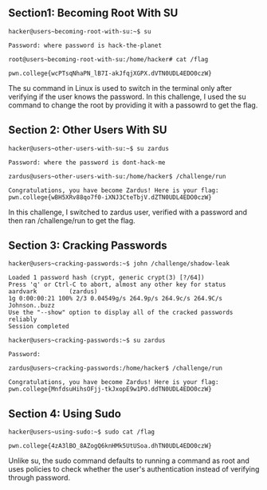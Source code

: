 ## Section1: Becoming Root With SU
`hacker@users~becoming-root-with-su:~$ su`
```
Password: where password is hack-the-planet
```
`root@users~becoming-root-with-su:/home/hacker# cat /flag`
```
pwn.college{wcPTsqNhaPN_lB7I-akJfqjXGPX.dVTN0UDL4EDO0czW}
```
The su command in Linux is used to switch in the terminal only after verifying if the user knows the password. In this challenge, I used the su command to change the root by providing it with a passowrd to get the flag.
<br/>
## Section 2: Other Users With SU
`hacker@users~other-users-with-su:~$ su zardus`
```
Password: where the password is dont-hack-me
```
`zardus@users~other-users-with-su:/home/hacker$ /challenge/run`
```
Congratulations, you have become Zardus! Here is your flag:
pwn.college{wBH5XRv88qo7f0-iXNJ3CteTbjV.dZTN0UDL4EDO0czW}
```
In this challenge, I switched to zardus user, verified with a password and then ran /challenge/run to get the flag.
<br/>
## Section 3: Cracking Passwords
`hacker@users~cracking-passwords:~$ john /challenge/shadow-leak`
```
Loaded 1 password hash (crypt, generic crypt(3) [?/64])
Press 'q' or Ctrl-C to abort, almost any other key for status
aardvark         (zardus)
1g 0:00:00:21 100% 2/3 0.04549g/s 264.9p/s 264.9c/s 264.9C/s Johnson..buzz
Use the "--show" option to display all of the cracked passwords reliably
Session completed
```
`hacker@users~cracking-passwords:~$ su zardus`
```
Password:
```
`zardus@users~cracking-passwords:/home/hacker$ /challenge/run`
```
Congratulations, you have become Zardus! Here is your flag:
pwn.college{MnfdsuHihsOFjj-tkJxopE9w1PO.ddTN0UDL4EDO0czW}
```
## Section 4: Using Sudo
`hacker@users~using-sudo:~$ sudo cat /flag`
```
pwn.college{4zA3lBO_8AZogQ6knHMk5UtUSoa.dhTN0UDL4EDO0czW}
```
Unlike su, the sudo command defaults to running a command as root and uses policies to check whether the user's authentication instead of verifying through password.
<br/>
